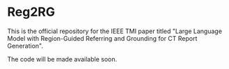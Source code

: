 # Reg2RG
This is the official repository for the IEEE TMI paper titled "Large Language Model with Region-Guided Referring and Grounding for CT Report Generation".

The code will be made available soon.
